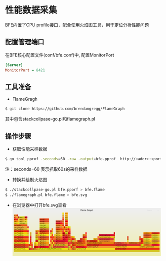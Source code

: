 # 性能数据采集

BFE内置了CPU profile接口，配合使用火焰图工具，用于定位分析性能问题

## 配置管理端口

在BFE核心配置文件(conf/bfe.conf)中, 配置MonitorPort

```ini
[Server]
MonitorPort = 8421
```

## 工具准备

* FlameGragh

```bash
$ git clone https://github.com/brendangregg/FlameGraph
```

其中包含stackcollpase-go.pl和flamegraph.pl

## 操作步骤

* 获取性能采样数据
```bash
$ go tool pprof -seconds=60 -raw -output=bfe.pprof  http://<addr>:<port>/debug/pprof/profile
```
注：seconds=60 表示抓取60s的采样数据

* 转换并绘制火焰图

```bash
$ ./stackcollpase-go.pl bfe.pporf > bfe.flame
$ ./flamegraph.pl bfe.flame > bfe.svg
```

* 在浏览器中打开bfe.svg查看
![火焰图示例](../../images/bfe.svg)
